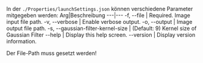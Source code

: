 In der `./Properties/launchSettings.json` können verschiedene Parameter mitgegeben werden:
Arg|Beschreibung
---|---
-f, --file | Required. Image input file path.
-v, --verbose | Enable verbose output.
-o, --output | Image output file path.
-s, --gaussian-filter-kernel-size | (Default: 9) Kernel size of Gaussian Filter
--help | Display this help screen.
--version | Display version information.

Der File-Path muss gesetzt werden!
